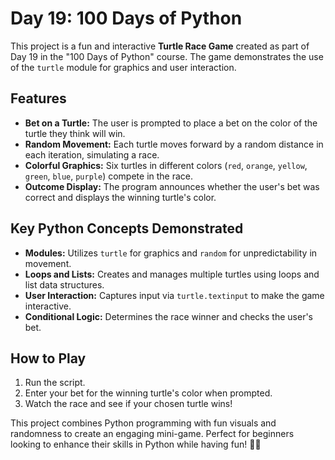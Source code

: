 # Day 19: 100 Days of Python

This project is a fun and interactive **Turtle Race Game** created as part of Day 19 in the "100 Days of Python" course. The game demonstrates the use of the `turtle` module for graphics and user interaction.

## Features
- **Bet on a Turtle:** The user is prompted to place a bet on the color of the turtle they think will win.
- **Random Movement:** Each turtle moves forward by a random distance in each iteration, simulating a race.
- **Colorful Graphics:** Six turtles in different colors (`red`, `orange`, `yellow`, `green`, `blue`, `purple`) compete in the race.
- **Outcome Display:** The program announces whether the user's bet was correct and displays the winning turtle's color.

## Key Python Concepts Demonstrated
- **Modules:** Utilizes `turtle` for graphics and `random` for unpredictability in movement.
- **Loops and Lists:** Creates and manages multiple turtles using loops and list data structures.
- **User Interaction:** Captures input via `turtle.textinput` to make the game interactive.
- **Conditional Logic:** Determines the race winner and checks the user's bet.

## How to Play
1. Run the script.
2. Enter your bet for the winning turtle's color when prompted.
3. Watch the race and see if your chosen turtle wins!

This project combines Python programming with fun visuals and randomness to create an engaging mini-game. Perfect for beginners looking to enhance their skills in Python while having fun! 🐢🎨